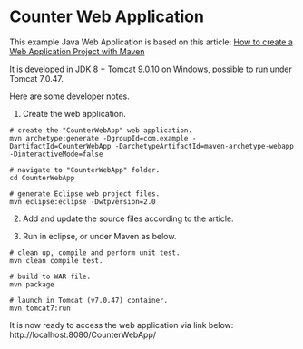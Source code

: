 # Counter Web Application

This example Java Web Application is based on this article:
[How to create a Web Application Project with Maven](https://www.mkyong.com/maven/how-to-create-a-web-application-project-with-maven/)

It is developed in JDK 8 + Tomcat 9.0.10 on Windows, possible to run under Tomcat 7.0.47.


Here are some developer notes.

1. Create the web application.

```
# create the "CounterWebApp" web application.
mvn archetype:generate -DgroupId=com.example -DartifactId=CounterWebApp -DarchetypeArtifactId=maven-archetype-webapp -DinteractiveMode=false

# navigate to "CounterWebApp" folder.
cd CounterWebApp

# generate Eclipse web project files.
mvn eclipse:eclipse -Dwtpversion=2.0
```

2. Add and update the source files according to the article.


3. Run in eclipse, or under Maven as below.

```
# clean up, compile and perform unit test.
mvn clean compile test.

# build to WAR file.
mvn package

# launch in Tomcat (v7.0.47) container.
mvn tomcat7:run
```

It is now ready to access the web application via link below:
http://localhost:8080/CounterWebApp/
